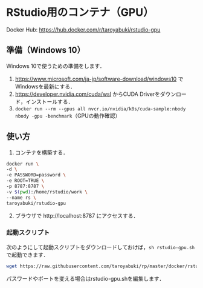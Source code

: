 # RStudio用のコンテナ（GPU）

Docker Hub: https://hub.docker.com/r/taroyabuki/rstudio-gpu

## 準備（Windows 10）

Windows 10で使うための準備をします．

1. https://www.microsoft.com/ja-jp/software-download/windows10 でWindowsを最新にする．
1. https://developer.nvidia.com/cuda/wsl からCUDA Driverをダウンロード，インストールする．
1. `docker run --rm --gpus all nvcr.io/nvidia/k8s/cuda-sample:nbody nbody -gpu -benchmark`（GPUの動作確認）


## 使い方

1. コンテナを構築する．

```bash
docker run \
-d \
-e PASSWORD=password \
-e ROOT=TRUE \
-p 8787:8787 \
-v $(pwd):/home/rstudio/work \
--name rs \
taroyabuki/rstudio-gpu
```

2. ブラウザで http://localhost:8787 にアクセスする．

### 起動スクリプト

次のようにして起動スクリプトをダウンロードしておけば，`sh rstudio-gpu.sh`で起動できます．

```bash
wget https://raw.githubusercontent.com/taroyabuki/rp/master/docker/rstudio-gpu.sh
```

パスワードやポートを変える場合はrstudio-gpu.shを編集します．
